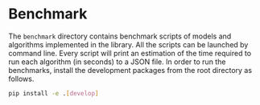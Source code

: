 # Benchmark

The `benchmark` directory contains benchmark scripts of models and algorithms implemented in the library.
All the scripts can be launched by command line.
Every script will print an estimation of the time required to run each algorithm (in seconds) to a JSON file.
In order to run the benchmarks, install the development packages from the root directory as follows.
```bash
pip install -e .[develop]
```
